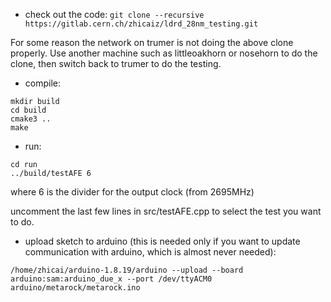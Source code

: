 - check out the code:
`git clone --recursive https://gitlab.cern.ch/zhicaiz/ldrd_28nm_testing.git`

For some reason the network on trumer is not doing the above clone properly. Use another machine such as littleoakhorn or nosehorn to do the clone, then switch back to trumer to do the testing.

- compile:

```
mkdir build
cd build
cmake3 ..
make
```

- run:
```
cd run
../build/testAFE 6
```

where 6 is the divider for the output clock (from 2695MHz)

uncomment the last few lines in src/testAFE.cpp to select the test you want to do.

- upload sketch to arduino (this is needed only if you want to update communication with arduino, which is almost never needed):
```
/home/zhicai/arduino-1.8.19/arduino --upload --board arduino:sam:arduino_due_x --port /dev/ttyACM0 arduino/metarock/metarock.ino
```


